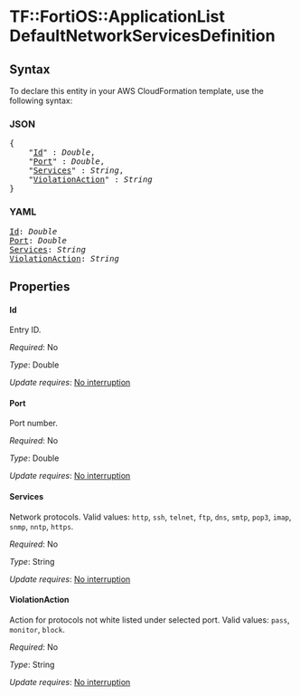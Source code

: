# TF::FortiOS::ApplicationList DefaultNetworkServicesDefinition

## Syntax

To declare this entity in your AWS CloudFormation template, use the following syntax:

### JSON

<pre>
{
    "<a href="#id" title="Id">Id</a>" : <i>Double</i>,
    "<a href="#port" title="Port">Port</a>" : <i>Double</i>,
    "<a href="#services" title="Services">Services</a>" : <i>String</i>,
    "<a href="#violationaction" title="ViolationAction">ViolationAction</a>" : <i>String</i>
}
</pre>

### YAML

<pre>
<a href="#id" title="Id">Id</a>: <i>Double</i>
<a href="#port" title="Port">Port</a>: <i>Double</i>
<a href="#services" title="Services">Services</a>: <i>String</i>
<a href="#violationaction" title="ViolationAction">ViolationAction</a>: <i>String</i>
</pre>

## Properties

#### Id

Entry ID.

_Required_: No

_Type_: Double

_Update requires_: [No interruption](https://docs.aws.amazon.com/AWSCloudFormation/latest/UserGuide/using-cfn-updating-stacks-update-behaviors.html#update-no-interrupt)

#### Port

Port number.

_Required_: No

_Type_: Double

_Update requires_: [No interruption](https://docs.aws.amazon.com/AWSCloudFormation/latest/UserGuide/using-cfn-updating-stacks-update-behaviors.html#update-no-interrupt)

#### Services

Network protocols. Valid values: `http`, `ssh`, `telnet`, `ftp`, `dns`, `smtp`, `pop3`, `imap`, `snmp`, `nntp`, `https`.

_Required_: No

_Type_: String

_Update requires_: [No interruption](https://docs.aws.amazon.com/AWSCloudFormation/latest/UserGuide/using-cfn-updating-stacks-update-behaviors.html#update-no-interrupt)

#### ViolationAction

Action for protocols not white listed under selected port. Valid values: `pass`, `monitor`, `block`.

_Required_: No

_Type_: String

_Update requires_: [No interruption](https://docs.aws.amazon.com/AWSCloudFormation/latest/UserGuide/using-cfn-updating-stacks-update-behaviors.html#update-no-interrupt)

